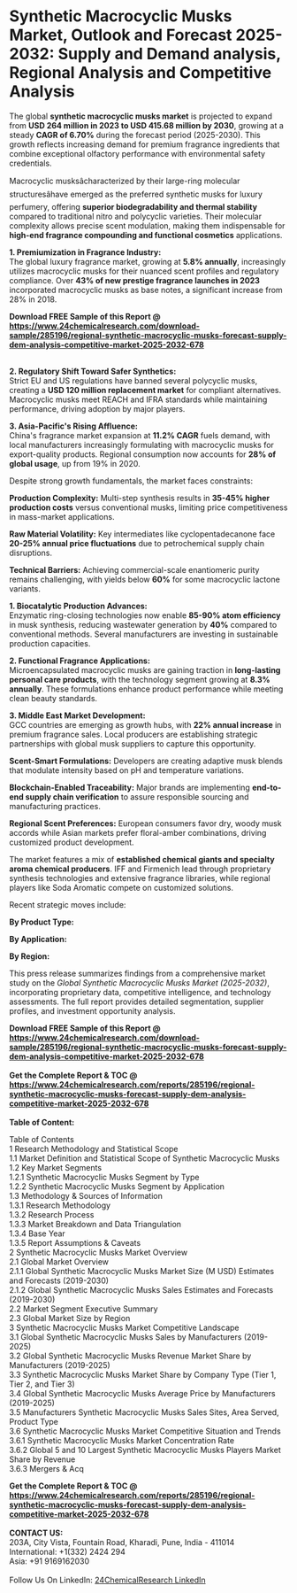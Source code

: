 <h1>Synthetic Macrocyclic Musks Market, Outlook and Forecast 2025-2032: Supply and Demand analysis, Regional Analysis and Competitive Analysis</h1><p>The global <strong>synthetic macrocyclic musks market</strong> is projected to expand from <strong>USD 264 million in 2023 to USD 415.68 million by 2030</strong>, growing at a steady <strong>CAGR of 6.70%</strong> during the forecast period (2025-2030). This growth reflects increasing demand for premium fragrance ingredients that combine exceptional olfactory performance with environmental safety credentials.</p><p>Macrocyclic musksâcharacterized by their large-ring molecular structuresâhave emerged as the preferred synthetic musks for luxury perfumery, offering <strong>superior biodegradability and thermal stability</strong> compared to traditional nitro and polycyclic varieties. Their molecular complexity allows precise scent modulation, making them indispensable for <strong>high-end fragrance compounding and functional cosmetics</strong> applications.</p><p><strong>1. Premiumization in Fragrance Industry:</strong><br>
The global luxury fragrance market, growing at <strong>5.8% annually</strong>, increasingly utilizes macrocyclic musks for their nuanced scent profiles and regulatory compliance. Over <strong>43% of new prestige fragrance launches in 2023</strong> incorporated macrocyclic musks as base notes, a significant increase from 28% in 2018.</p><div><b>Download FREE Sample of this Report @ 
            <a href="https://www.24chemicalresearch.com/download-sample/285196/regional-synthetic-macrocyclic-musks-forecast-supply-dem-analysis-competitive-market-2025-2032-678">
            https://www.24chemicalresearch.com/download-sample/285196/regional-synthetic-macrocyclic-musks-forecast-supply-dem-analysis-competitive-market-2025-2032-678</a></b></div><br><p><strong>2. Regulatory Shift Toward Safer Synthetics:</strong><br>
Strict EU and US regulations have banned several polycyclic musks, creating a <strong>USD 120 million replacement market</strong> for compliant alternatives. Macrocyclic musks meet REACH and IFRA standards while maintaining performance, driving adoption by major players.</p><p><strong>3. Asia-Pacific's Rising Affluence:</strong><br>
China's fragrance market expansion at <strong>11.2% CAGR</strong> fuels demand, with local manufacturers increasingly formulating with macrocyclic musks for export-quality products. Regional consumption now accounts for <strong>28% of global usage</strong>, up from 19% in 2020.</p><p>Despite strong growth fundamentals, the market faces constraints:</p><p><strong>Production Complexity:</strong> Multi-step synthesis results in <strong>35-45% higher production costs</strong> versus conventional musks, limiting price competitiveness in mass-market applications.</p><p><strong>Raw Material Volatility:</strong> Key intermediates like cyclopentadecanone face <strong>20-25% annual price fluctuations</strong> due to petrochemical supply chain disruptions.</p><p><strong>Technical Barriers:</strong> Achieving commercial-scale enantiomeric purity remains challenging, with yields below <strong>60%</strong> for some macrocyclic lactone variants.</p><p><strong>1. Biocatalytic Production Advances:</strong><br>
Enzymatic ring-closing technologies now enable <strong>85-90% atom efficiency</strong> in musk synthesis, reducing wastewater generation by <strong>40%</strong> compared to conventional methods. Several manufacturers are investing in sustainable production capacities.</p><p><strong>2. Functional Fragrance Applications:</strong><br>
Microencapsulated macrocyclic musks are gaining traction in <strong>long-lasting personal care products</strong>, with the technology segment growing at <strong>8.3% annually</strong>. These formulations enhance product performance while meeting clean beauty standards.</p><p><strong>3. Middle East Market Development:</strong><br>
GCC countries are emerging as growth hubs, with <strong>22% annual increase</strong> in premium fragrance sales. Local producers are establishing strategic partnerships with global musk suppliers to capture this opportunity.</p><p><strong>Scent-Smart Formulations:</strong> Developers are creating adaptive musk blends that modulate intensity based on pH and temperature variations.</p><p><strong>Blockchain-Enabled Traceability:</strong> Major brands are implementing <strong>end-to-end supply chain verification</strong> to assure responsible sourcing and manufacturing practices.</p><p><strong>Regional Scent Preferences:</strong> European consumers favor dry, woody musk accords while Asian markets prefer floral-amber combinations, driving customized product development.</p><p>The market features a mix of <strong>established chemical giants and specialty aroma chemical producers</strong>. IFF and Firmenich lead through proprietary synthesis technologies and extensive fragrance libraries, while regional players like Soda Aromatic compete on customized solutions.</p><p>Recent strategic moves include:</p><p><strong>By Product Type:</strong></p><p><strong>By Application:</strong></p><p><strong>By Region:</strong></p><p>This press release summarizes findings from a comprehensive market study on the <em>Global Synthetic Macrocyclic Musks Market (2025-2032)</em>, incorporating proprietary data, competitive intelligence, and technology assessments. The full report provides detailed segmentation, supplier profiles, and investment opportunity analysis.</p><div><b>Download FREE Sample of this Report @ 
            <a href="https://www.24chemicalresearch.com/download-sample/285196/regional-synthetic-macrocyclic-musks-forecast-supply-dem-analysis-competitive-market-2025-2032-678">
            https://www.24chemicalresearch.com/download-sample/285196/regional-synthetic-macrocyclic-musks-forecast-supply-dem-analysis-competitive-market-2025-2032-678</a></b></div><br><div><b>Get the Complete Report & TOC @ 
            <a href="https://www.24chemicalresearch.com/reports/285196/regional-synthetic-macrocyclic-musks-forecast-supply-dem-analysis-competitive-market-2025-2032-678">
            https://www.24chemicalresearch.com/reports/285196/regional-synthetic-macrocyclic-musks-forecast-supply-dem-analysis-competitive-market-2025-2032-678</a></b></div><br>
            <b>Table of Content:</b><p>Table of Contents<br />
1 Research Methodology and Statistical Scope<br />
1.1 Market Definition and Statistical Scope of Synthetic Macrocyclic Musks<br />
1.2 Key Market Segments<br />
1.2.1 Synthetic Macrocyclic Musks Segment by Type<br />
1.2.2 Synthetic Macrocyclic Musks Segment by Application<br />
1.3 Methodology & Sources of Information<br />
1.3.1 Research Methodology<br />
1.3.2 Research Process<br />
1.3.3 Market Breakdown and Data Triangulation<br />
1.3.4 Base Year<br />
1.3.5 Report Assumptions & Caveats<br />
2 Synthetic Macrocyclic Musks Market Overview<br />
2.1 Global Market Overview<br />
2.1.1 Global Synthetic Macrocyclic Musks Market Size (M USD) Estimates and Forecasts (2019-2030)<br />
2.1.2 Global Synthetic Macrocyclic Musks Sales Estimates and Forecasts (2019-2030)<br />
2.2 Market Segment Executive Summary<br />
2.3 Global Market Size by Region<br />
3 Synthetic Macrocyclic Musks Market Competitive Landscape<br />
3.1 Global Synthetic Macrocyclic Musks Sales by Manufacturers (2019-2025)<br />
3.2 Global Synthetic Macrocyclic Musks Revenue Market Share by Manufacturers (2019-2025)<br />
3.3 Synthetic Macrocyclic Musks Market Share by Company Type (Tier 1, Tier 2, and Tier 3)<br />
3.4 Global Synthetic Macrocyclic Musks Average Price by Manufacturers (2019-2025)<br />
3.5 Manufacturers Synthetic Macrocyclic Musks Sales Sites, Area Served, Product Type<br />
3.6 Synthetic Macrocyclic Musks Market Competitive Situation and Trends<br />
3.6.1 Synthetic Macrocyclic Musks Market Concentration Rate<br />
3.6.2 Global 5 and 10 Largest Synthetic Macrocyclic Musks Players Market Share by Revenue<br />
3.6.3 Mergers & Acq</p><div><b>Get the Complete Report & TOC @ 
            <a href="https://www.24chemicalresearch.com/reports/285196/regional-synthetic-macrocyclic-musks-forecast-supply-dem-analysis-competitive-market-2025-2032-678">
            https://www.24chemicalresearch.com/reports/285196/regional-synthetic-macrocyclic-musks-forecast-supply-dem-analysis-competitive-market-2025-2032-678</a></b></div><br><b>CONTACT US:</b><br>
            203A, City Vista, Fountain Road, Kharadi, Pune, India - 411014<br>
            International: +1(332) 2424 294<br>
            Asia: +91 9169162030 <br><br>
            Follow Us On LinkedIn: <a href="https://www.linkedin.com/company/24chemicalresearch/">24ChemicalResearch LinkedIn</a>